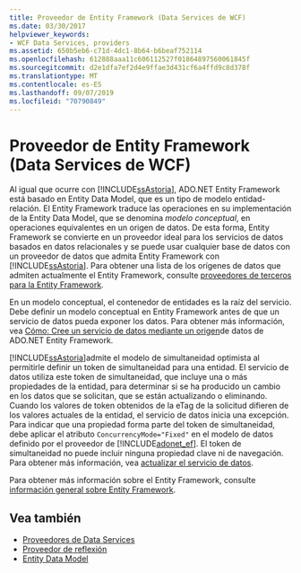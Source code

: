 ```yaml
---
title: Proveedor de Entity Framework (Data Services de WCF)
ms.date: 03/30/2017
helpviewer_keywords:
- WCF Data Services, providers
ms.assetid: 650b5eb6-c71d-4dc1-8b64-b6beaf752114
ms.openlocfilehash: 612888aaa11c606112527f01864897560061845f
ms.sourcegitcommit: d2e1dfa7ef2d4e9ffae3d431cf6a4ffd9c8d378f
ms.translationtype: MT
ms.contentlocale: es-ES
ms.lasthandoff: 09/07/2019
ms.locfileid: "70790849"
---
```

# <a name="entity-framework-provider-wcf-data-services"></a>Proveedor de Entity Framework (Data Services de WCF)
Al igual que ocurre con [!INCLUDE[ssAstoria](../../../../includes/ssastoria-md.md)], ADO.NET Entity Framework está basado en Entity Data Model, que es un tipo de modelo entidad-relación. El Entity Framework traduce las operaciones en su implementación de la Entity Data Model, que se denomina *modelo conceptual*, en operaciones equivalentes en un origen de datos. De esta forma, Entity Framework se convierte en un proveedor ideal para los servicios de datos basados en datos relacionales y se puede usar cualquier base de datos con un proveedor de datos que admita Entity Framework con [!INCLUDE[ssAstoria](../../../../includes/ssastoria-md.md)]. Para obtener una lista de los orígenes de datos que admiten actualmente el Entity Framework, consulte [proveedores de terceros para la Entity Framework](https://go.microsoft.com/fwlink/?LinkId=143699).  
  
 En un modelo conceptual, el contenedor de entidades es la raíz del servicio. Debe definir un modelo conceptual en Entity Framework antes de que un servicio de datos pueda exponer los datos. Para obtener más información, vea [Cómo: Cree un servicio de datos mediante un origen](create-a-data-service-using-an-adonet-ef-data-wcf.md)de datos de ADO.NET Entity Framework.  
  
 [!INCLUDE[ssAstoria](../../../../includes/ssastoria-md.md)]admite el modelo de simultaneidad optimista al permitirle definir un token de simultaneidad para una entidad. El servicio de datos utiliza este token de simultaneidad, que incluye una o más propiedades de la entidad, para determinar si se ha producido un cambio en los datos que se solicitan, que se están actualizando o eliminando. Cuando los valores de token obtenidos de la eTag de la solicitud difieren de los valores actuales de la entidad, el servicio de datos inicia una excepción. Para indicar que una propiedad forma parte del token de simultaneidad, debe aplicar el atributo `ConcurrencyMode="Fixed"` en el modelo de datos definido por el proveedor de [!INCLUDE[adonet_ef](../../../../includes/adonet-ef-md.md)]. El token de simultaneidad no puede incluir ninguna propiedad clave ni de navegación. Para obtener más información, vea [actualizar el servicio de datos](updating-the-data-service-wcf-data-services.md).  
  
 Para obtener más información sobre el Entity Framework, consulte [información general sobre Entity Framework](../adonet/ef/overview.md).  
  
## <a name="see-also"></a>Vea también

- [Proveedores de Data Services](data-services-providers-wcf-data-services.md)
- [Proveedor de reflexión](reflection-provider-wcf-data-services.md)
- [Entity Data Model](../adonet/entity-data-model.md)
